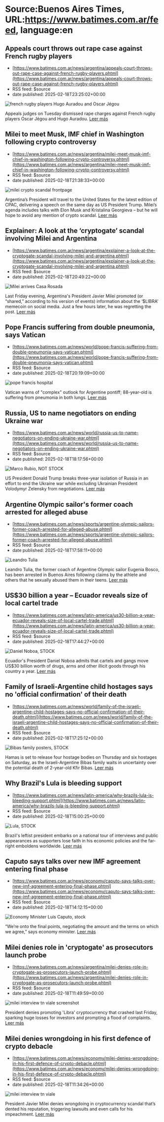 # Source:Buenos Aires Times, URL:https://www.batimes.com.ar/feed, language:en

## Appeals court throws out rape case against French rugby players
 - [https://www.batimes.com.ar/news/argentina/appeals-court-throws-out-rape-case-against-french-rugby-players.phtml](https://www.batimes.com.ar/news/argentina/appeals-court-throws-out-rape-case-against-french-rugby-players.phtml)
 - RSS feed: $source
 - date published: 2025-02-18T23:25:02+00:00

<p><img src="https://fotos.perfil.com/2024/10/04/trim/540/304/french-rugby-players-hugo-auradou-and-oscar-jegou-1885975.jpg" alt="french rugby players Hugo Auradou and Oscar Jégou" /></p>Appeals judges on Tuesday dismissed rape charges against French rugby players Oscar Jégou and Hugo Auradou. <a href="https://www.batimes.com.ar/news/argentina/appeals-court-throws-out-rape-case-against-french-rugby-players.phtml">Leer más</a>

## Milei to meet Musk, IMF chief in Washington following crypto controversy
 - [https://www.batimes.com.ar/news/argentina/milei-meet-musk-imf-chief-in-washington-following-crypto-controversy.phtml](https://www.batimes.com.ar/news/argentina/milei-meet-musk-imf-chief-in-washington-following-crypto-controversy.phtml)
 - RSS feed: $source
 - date published: 2025-02-18T21:38:33+00:00

<p><img src="https://fotos.perfil.com/2025/02/18/trim/540/304/milei-crypto-scandal-frontpage-1969630.jpg" alt="milei crypto scandal frontpage" /></p>Argentina’s President will travel to the United States for the latest edition of CPAC, delivering a speech on the same day as US President Trump. Milei’s agenda includes talks with Elon Musk and Kristalina Georgieva – but he will hope to avoid any mention of crypto scandal.
 <a href="https://www.batimes.com.ar/news/argentina/milei-meet-musk-imf-chief-in-washington-following-crypto-controversy.phtml">Leer más</a>

## Explainer: A look at the ‘cryptogate’ scandal involving Milei and Argentina
 - [https://www.batimes.com.ar/news/argentina/explainer-a-look-at-the-cryptogate-scandal-involving-milei-and-argentina.phtml](https://www.batimes.com.ar/news/argentina/explainer-a-look-at-the-cryptogate-scandal-involving-milei-and-argentina.phtml)
 - RSS feed: $source
 - date published: 2025-02-18T20:49:22+00:00

<p><img src="https://fotos.perfil.com/2025/02/18/trim/540/304/milei-arrives-casa-rosada-1969610.jpg" alt="Milei arrives Casa Rosada" /></p>Last Friday evening, Argentina's President Javier Milei promoted (or “shared,” according to his version of events) information about the ‘$LIBRA’ memecoin on social media. Just a few hours later, he was regretting the post.
 <a href="https://www.batimes.com.ar/news/argentina/explainer-a-look-at-the-cryptogate-scandal-involving-milei-and-argentina.phtml">Leer más</a>

## Pope Francis suffering from double pneumonia, says Vatican
 - [https://www.batimes.com.ar/news/world/pope-francis-suffering-from-double-pneumonia-says-vatican.phtml](https://www.batimes.com.ar/news/world/pope-francis-suffering-from-double-pneumonia-says-vatican.phtml)
 - RSS feed: $source
 - date published: 2025-02-18T20:19:09+00:00

<p><img src="https://fotos.perfil.com/2025/02/18/trim/540/304/pope-francis-hospital-1969582.jpg" alt="pope francis hospital" /></p>Vatican warns of "complex" outlook for Argentine pontiff; 88-year-old is suffering from pneumonia in both lungs. <a href="https://www.batimes.com.ar/news/world/pope-francis-suffering-from-double-pneumonia-says-vatican.phtml">Leer más</a>

## Russia, US to name negotiators on ending Ukraine war
 - [https://www.batimes.com.ar/news/world/russia-us-to-name-negotiators-on-ending-ukraine-war.phtml](https://www.batimes.com.ar/news/world/russia-us-to-name-negotiators-on-ending-ukraine-war.phtml)
 - RSS feed: $source
 - date published: 2025-02-18T18:17:56+00:00

<p><img src="https://fotos.perfil.com/2025/02/18/trim/540/304/marco-rubio-not-stock-1969427.jpg" alt="Marco Rubio, NOT STOCK" /></p>US President Donald Trump breaks three-year isolation of Russia in an effort to end the Ukraine war while excluding Ukrainian President Volodymyr Zelensky from negotiations. <a href="https://www.batimes.com.ar/news/world/russia-us-to-name-negotiators-on-ending-ukraine-war.phtml">Leer más</a>

## Argentine Olympic sailor's former coach arrested for alleged abuse
 - [https://www.batimes.com.ar/news/sports/argentine-olympic-sailors-former-coach-arrested-for-alleged-abuse.phtml](https://www.batimes.com.ar/news/sports/argentine-olympic-sailors-former-coach-arrested-for-alleged-abuse.phtml)
 - RSS feed: $source
 - date published: 2025-02-18T17:58:11+00:00

<p><img src="https://fotos.perfil.com/2025/02/18/trim/540/304/leandro-tulia-1969424.jpg" alt="Leandro Tulia" /></p>Leandro Tulia, the former coach of Argentine Olympic sailor Eugenia Bosco, has been arrested in Buenos Aires following claims by the athlete and others that he sexually abused them in their teens.
 <a href="https://www.batimes.com.ar/news/sports/argentine-olympic-sailors-former-coach-arrested-for-alleged-abuse.phtml">Leer más</a>

## US$30 billion a year – Ecuador reveals size of local cartel trade
 - [https://www.batimes.com.ar/news/latin-america/us30-billion-a-year-ecuador-reveals-size-of-local-cartel-trade.phtml](https://www.batimes.com.ar/news/latin-america/us30-billion-a-year-ecuador-reveals-size-of-local-cartel-trade.phtml)
 - RSS feed: $source
 - date published: 2025-02-18T17:44:27+00:00

<p><img src="https://fotos.perfil.com/2025/02/13/trim/540/304/daniel-noboa-stock-1966706.jpg" alt="Daniel Noboa, STOCK" /></p>Ecuador's President Daniel Noboa admits that cartels and gangs move US$30 billion worth of drugs, arms and other illicit goods through his country a year. <a href="https://www.batimes.com.ar/news/latin-america/us30-billion-a-year-ecuador-reveals-size-of-local-cartel-trade.phtml">Leer más</a>

## Family of Israeli-Argentine child hostages says no 'official confirmation' of their death
 - [https://www.batimes.com.ar/news/world/family-of-the-israeli-argentine-child-hostages-says-no-official-confirmation-of-their-death.phtml](https://www.batimes.com.ar/news/world/family-of-the-israeli-argentine-child-hostages-says-no-official-confirmation-of-their-death.phtml)
 - RSS feed: $source
 - date published: 2025-02-18T17:25:12+00:00

<p><img src="https://fotos.perfil.com/2025/02/18/trim/540/304/bibas-family-posters-stock-1969381.jpg" alt="Bibas family posters, STOCK" /></p>Hamas is set to release four hostage bodies on Thursday and six hostages on Saturday, as the Israeli-Argentine Bibas family waits in uncertainty over the potential death of 2-year-old Kfir Bibas. <a href="https://www.batimes.com.ar/news/world/family-of-the-israeli-argentine-child-hostages-says-no-official-confirmation-of-their-death.phtml">Leer más</a>

## Why Brazil's Lula is bleeding support
 - [https://www.batimes.com.ar/news/latin-america/why-brazils-lula-is-bleeding-support.phtml](https://www.batimes.com.ar/news/latin-america/why-brazils-lula-is-bleeding-support.phtml)
 - RSS feed: $source
 - date published: 2025-02-18T15:00:25+00:00

<p><img src="https://fotos.perfil.com/2025/02/18/trim/540/304/lula-stock-1969300.jpg" alt="Lula, STOCK" /></p>Brazil's leftist president embarks on a national tour of interviews and public appearances as supporters lose faith in his economic policies and the far-right emboldens worldwide.  <a href="https://www.batimes.com.ar/news/latin-america/why-brazils-lula-is-bleeding-support.phtml">Leer más</a>

## Caputo says talks over new IMF agreement entering final phase
 - [https://www.batimes.com.ar/news/economy/caputo-says-talks-over-new-imf-agreement-entering-final-phase.phtml](https://www.batimes.com.ar/news/economy/caputo-says-talks-over-new-imf-agreement-entering-final-phase.phtml)
 - RSS feed: $source
 - date published: 2025-02-18T14:12:15+00:00

<p><img src="https://fotos.perfil.com/2025/02/18/trim/540/304/economy-minister-luis-caputo-stock-1969254.jpg" alt="Economy Minister Luis Caputo, stock" /></p>“We’re onto the final points, negotiating the amount and the terms on which we agree,” says economy minister. <a href="https://www.batimes.com.ar/news/economy/caputo-says-talks-over-new-imf-agreement-entering-final-phase.phtml">Leer más</a>

## Milei denies role in 'cryptogate' as prosecutors launch probe
 - [https://www.batimes.com.ar/news/argentina/milei-denies-role-in-cryptogate-as-prosecutors-launch-probe.phtml](https://www.batimes.com.ar/news/argentina/milei-denies-role-in-cryptogate-as-prosecutors-launch-probe.phtml)
 - RSS feed: $source
 - date published: 2025-02-18T11:49:59+00:00

<p><img src="https://fotos.perfil.com/2025/02/18/trim/540/304/milei-interview-tn-viale-screenshot-1969174.jpg" alt="milei interview tn viale screenshot" /></p>President denies promoting 'Libra' cryptocurrency that crashed last Friday, sparking huge losses for investors and prompting a flood of complaints. <a href="https://www.batimes.com.ar/news/argentina/milei-denies-role-in-cryptogate-as-prosecutors-launch-probe.phtml">Leer más</a>

## Milei denies wrongdoing in his first defence of crypto debacle
 - [https://www.batimes.com.ar/news/economy/milei-denies-wrongdoing-in-his-first-defence-of-crypto-debacle.phtml](https://www.batimes.com.ar/news/economy/milei-denies-wrongdoing-in-his-first-defence-of-crypto-debacle.phtml)
 - RSS feed: $source
 - date published: 2025-02-18T11:34:26+00:00

<p><img src="https://fotos.perfil.com/2025/02/18/trim/540/304/milei-interview-tn-viale-1969156.jpg" alt="milei interview tn viale" /></p>President Javier Milei denies wrongdoing in cryptocurrency scandal that’s dented his reputation, triggering lawsuits and even calls for his impeachment.
 <a href="https://www.batimes.com.ar/news/economy/milei-denies-wrongdoing-in-his-first-defence-of-crypto-debacle.phtml">Leer más</a>

